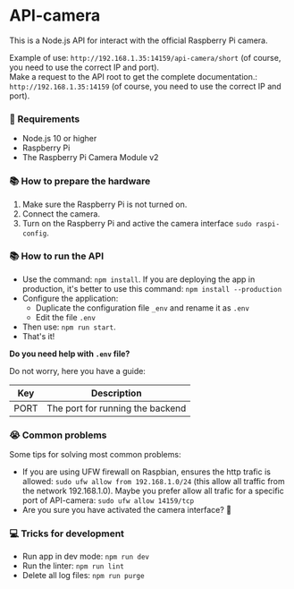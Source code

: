 # API-camera

This is a Node.js API for interact with the official Raspberry Pi camera.  

Example of use: `http://192.168.1.35:14159/api-camera/short` (of course, you need to use the correct IP and port).  
Make a request to the API root to get the complete documentation.: `http://192.168.1.35:14159` (of course, you need to use the correct IP and port).  

### 📝 Requirements
* Node.js 10 or higher
* Raspberry Pi
* The Raspberry Pi Camera Module v2

### 📚 How to prepare the hardware
1. Make sure the Raspberry Pi is not turned on.  
2. Connect the camera.  
3. Turn on the Raspberry Pi and active the camera interface `sudo raspi-config`.  

### 📚 How to run the API
* Use the command: `npm install`. If you are deploying the app in production, it's better to use this command: `npm install --production`
* Configure the application:
  * Duplicate the configuration file `_env` and rename it as `.env`
  * Edit the file `.env`
* Then use: `npm run start`. 
* That's it!

**Do you need help with `.env` file?** 

Do not worry, here you have a guide:

| Key | Description |
|-----|-------------|
| PORT | The port for running the backend |


### 😭 Common problems
Some tips for solving most common problems:
* If you are using UFW firewall on Raspbian, ensures the http trafic is allowed: `sudo ufw allow from 192.168.1.0/24` (this allow all traffic from the network 192.168.1.0). Maybe you prefer allow all trafic for a specific port of API-camera: `sudo ufw allow 14159/tcp`
* Are you sure you have activated the camera interface? 😬


### 💻 Tricks for development
* Run app in dev mode: `npm run dev`
* Run the linter: `npm run lint`
* Delete all log files: `npm run purge`
